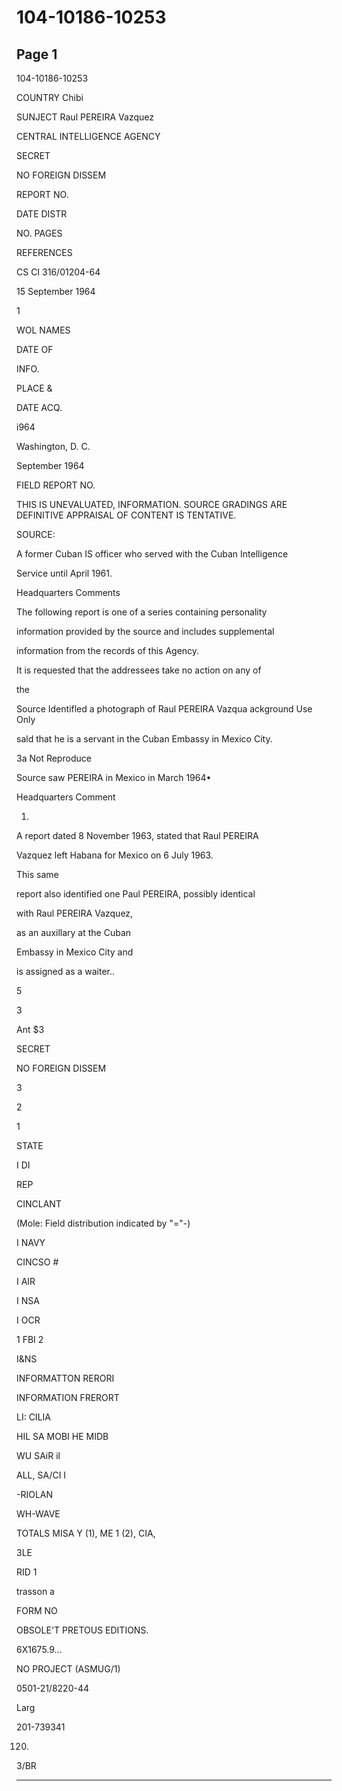 # 104-10186-10253

## Page 1

104-10186-10253

COUNTRY Chibi

SUNJECT Raul PEREIRA Vazquez

CENTRAL INTELLIGENCE AGENCY

SECRET

NO FOREIGN DISSEM

REPORT NO.

DATE DISTR

NO. PAGES

REFERENCES

CS CI 316/01204-64

15 September 1964

1

WOL NAMES

DATE OF

INFO.

PLACE &

DATE ACQ.

i964

Washington, D. C.

September 1964

FIELD REPORT NO.

THIS IS UNEVALUATED, INFORMATION. SOURCE GRADINGS ARE DEFINITIVE APPRAISAL OF CONTENT IS TENTATIVE.

SOURCE:

A former Cuban IS officer who served with the Cuban Intelligence

Service until April 1961.

Headquarters Comments

The following report is one of a series containing personality

information provided by the source and includes supplemental

information from the records of this Agency.

It is requested that the addressees take no action on any of

the

Source Identifled a photograph of Raul PEREIRA Vazqua ackground Use Only

sald that he is a servant in the Cuban Embassy in Mexico City.

3a Not Reproduce

Source saw PEREIRA in Mexico in March 1964•

Headquarters Comment

1.

A report dated 8 November 1963, stated that Raul PEREIRA

Vazquez left Habana for Mexico on 6 July 1963.

This same

report also identified one Paul PEREIRA, possibly identical

with Raul PEREIRA Vazquez,

as an auxillary at the Cuban

Embassy in Mexico City and

is assigned as a waiter..

5

3

Ant $3

SECRET

NO FOREIGN DISSEM

3

2

1

STATE

I DI

REP

CINCLANT

(Mole: Field distribution indicated by "="-)

I NAVY

CINCSO #

I AIR

I NSA

I OCR

1 FBI 2

I&NS

INFORMATTON RERORI

INFORMATION FRERORT

LI: CILIA

HIL SA MOBI HE MIDB

WU SAiR il

ALL, SA/CI I

-RIOLAN

WH-WAVE

TOTALS MISA Y (1), ME 1 (2), CIA,

3LE

RID 1

trasson a

FORM NO

OBSOLE'T PRETOUS EDITIONS.

6X1675.9...

NO PROJECT (ASMUG/1)

0501-21/8220-44

Larg

201-739341

120)

3/BR

---

